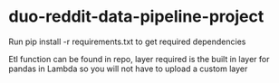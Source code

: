 # duo-reddit-data-pipeline-project

Run pip install -r requirements.txt to get required dependencies

Etl function can be found in repo, layer required is the built in layer for pandas in Lambda so you will not have to upload a custom layer
